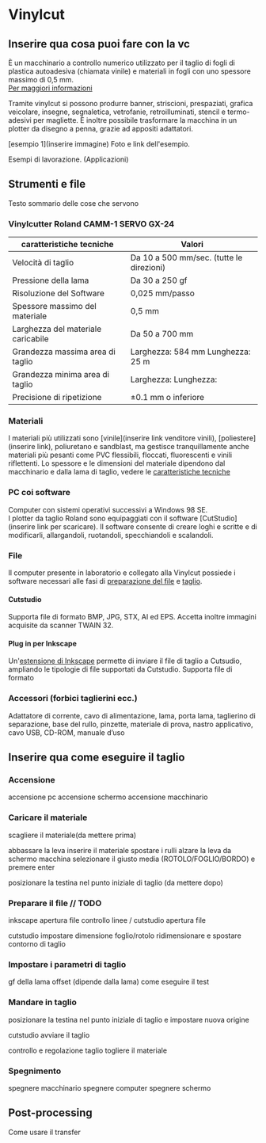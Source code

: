 # Vinylcut

## Inserire qua cosa puoi fare con la vc
È un macchinario a controllo numerico utilizzato per il taglio di fogli di plastica autoadesiva (chiamata vinile) e materiali in fogli con uno spessore massimo di 0,5 mm.    
[Per maggiori informazioni](https://en.wikipedia.org/wiki/Vinyl_cutter)

Tramite vinylcut si possono produrre banner, striscioni, prespaziati, grafica veicolare, insegne, segnaletica, vetrofanie, retroilluminati, stencil e termo-adesivi per magliette. È inoltre possibile trasformare la macchina in un plotter da disegno a penna, grazie ad appositi adattatori. 

[esempio 1](inserire immagine)
Foto e link dell'esempio.

Esempi di lavorazione. (Applicazioni)

## Strumenti e file 
Testo sommario delle cose che servono

### Vinylcutter Roland CAMM-1 SERVO GX-24
|caratteristiche tecniche| Valori |   
|-------|--------|   
| Velocità di taglio | Da 10 a 500 mm/sec. (tutte le direzioni) |   
| Pressione della lama | Da 30 a 250 gf |   
| Risoluzione del Software | 0,025 mm/passo |   
| Spessore massimo del materiale | 0,5 mm |   
| Larghezza del materiale caricabile | Da 50 a 700 mm |   
| Grandezza massima area di taglio | Larghezza: 584 mm Lunghezza: 25 m |   
| Grandezza minima area di taglio | Larghezza:  Lunghezza: |   
| Precisione di ripetizione | ±0.1 mm o inferiore |      

### Materiali
I materiali più utilizzati sono [vinile](inserire link venditore vinili), [poliestere](inserire link), poliuretano e sandblast, ma gestisce tranquillamente anche materiali più pesanti come PVC flessibili, floccati, fluorescenti e vinili riflettenti.
Lo spessore e le dimensioni del materiale dipendono dal macchinario e dalla lama di taglio, vedere le [caratteristiche tecniche](#vinylcutter-roland-camm-1-servo-gx-24)

### PC coi software
Computer con sistemi operativi successivi a Windows 98 SE.   
I plotter da taglio Roland sono equipaggiati con il software [CutStudio](inserire link per scaricare). Il software consente di creare loghi e scritte e di modificarli, allargandoli, ruotandoli, specchiandoli e scalandoli.

### File 
Il computer presente in laboratorio e collegato alla Vinylcut possiede i software necessari alle fasi di [preparazione del file](#preparare-il-file--todo) e [taglio](#mandare-in-taglio).
#### Cutstudio    
Supporta file di formato BMP, JPG, STX, AI ed EPS. Accetta inoltre immagini acquisite da scanner TWAIN 32. 

#### Plug in per Inkscape   
Un'[estensione di Inkscape](https://wiki.inkscape.org/wiki/index.php/Inkscape_Extensions) permette di inviare il file di taglio a Cutsudio, ampliando le tipologie di file supportati da Cutstudio. Supporta file di formato 

### Accessori (forbici taglierini ecc.)
Adattatore di corrente, cavo di alimentazione, lama, porta lama, taglierino di separazione, base del rullo, pinzette, materiale di prova, nastro applicativo, cavo USB, CD-ROM, manuale d’uso 

## Inserire qua come eseguire il taglio

### Accensione
accensione pc
accensione schermo
accensione macchinario

### Caricare il materiale 
scagliere il materiale(da mettere prima)

abbassare la leva
inserire il materiale
spostare i rulli
alzare la leva
da schermo macchina selezionare il giusto media (ROTOLO/FOGLIO/BORDO) e premere enter

posizionare la testina nel punto iniziale di taglio (da mettere dopo)

### Preparare il file // TODO
inkscape
apertura file
controllo linee
/
cutstudio
apertura file

cutstudio
impostare dimensione foglio/rotolo
ridimensionare e spostare contorno di taglio

### Impostare i parametri di taglio
gf della lama
offset (dipende dalla lama)
come eseguire il test

### Mandare in taglio
posizionare la testina nel punto iniziale di taglio e impostare nuova origine

cutstudio
avviare il taglio

controllo e regolazione taglio
togliere il materiale

### Spegnimento 
spegnere macchinario
spegnere computer
spegnere schermo

## Post-processing
Come usare il transfer
